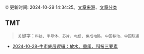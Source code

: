 :alarm_clock: 更新时间: 2024-10-29 14:34:25。[文章来源](/README.md)、[文章分类](/TAGS.md)

## TMT


> 关键字：`科技`、`半导体`、`芯片`、`电信`、`集成电路`、`中国移动`、`中国联通`



- [2024-10-28-牛市底层逻辑：放水、重组、科技三要素](https://xueqiu.com/8673785171/309860185) 
